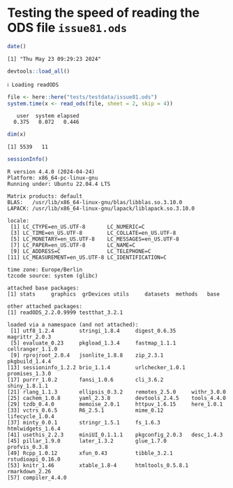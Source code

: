 # Testing the speed of reading the ODS file `issue81.ods`


``` r
date()
```

    [1] "Thu May 23 09:29:23 2024"

``` r
devtools::load_all()
```

    ℹ Loading readODS

``` r
file <- here::here("tests/testdata/issue81.ods")
system.time(x <- read_ods(file, sheet = 2, skip = 4))
```

       user  system elapsed 
      0.375   0.072   0.446 

``` r
dim(x)
```

    [1] 5539   11

``` r
sessionInfo()
```

    R version 4.4.0 (2024-04-24)
    Platform: x86_64-pc-linux-gnu
    Running under: Ubuntu 22.04.4 LTS

    Matrix products: default
    BLAS:   /usr/lib/x86_64-linux-gnu/blas/libblas.so.3.10.0 
    LAPACK: /usr/lib/x86_64-linux-gnu/lapack/liblapack.so.3.10.0

    locale:
     [1] LC_CTYPE=en_US.UTF-8       LC_NUMERIC=C              
     [3] LC_TIME=en_US.UTF-8        LC_COLLATE=en_US.UTF-8    
     [5] LC_MONETARY=en_US.UTF-8    LC_MESSAGES=en_US.UTF-8   
     [7] LC_PAPER=en_US.UTF-8       LC_NAME=C                 
     [9] LC_ADDRESS=C               LC_TELEPHONE=C            
    [11] LC_MEASUREMENT=en_US.UTF-8 LC_IDENTIFICATION=C       

    time zone: Europe/Berlin
    tzcode source: system (glibc)

    attached base packages:
    [1] stats     graphics  grDevices utils     datasets  methods   base     

    other attached packages:
    [1] readODS_2.2.0.9999 testthat_3.2.1    

    loaded via a namespace (and not attached):
     [1] utf8_1.2.4        stringi_1.8.4     digest_0.6.35     magrittr_2.0.3   
     [5] evaluate_0.23     pkgload_1.3.4     fastmap_1.1.1     cellranger_1.1.0 
     [9] rprojroot_2.0.4   jsonlite_1.8.8    zip_2.3.1         pkgbuild_1.4.4   
    [13] sessioninfo_1.2.2 brio_1.1.4        urlchecker_1.0.1  promises_1.3.0   
    [17] purrr_1.0.2       fansi_1.0.6       cli_3.6.2         shiny_1.8.1.1    
    [21] rlang_1.1.3       ellipsis_0.3.2    remotes_2.5.0     withr_3.0.0      
    [25] cachem_1.0.8      yaml_2.3.8        devtools_2.4.5    tools_4.4.0      
    [29] tzdb_0.4.0        memoise_2.0.1     httpuv_1.6.15     here_1.0.1       
    [33] vctrs_0.6.5       R6_2.5.1          mime_0.12         lifecycle_1.0.4  
    [37] minty_0.0.1       stringr_1.5.1     fs_1.6.3          htmlwidgets_1.6.4
    [41] usethis_2.2.3     miniUI_0.1.1.1    pkgconfig_2.0.3   desc_1.4.3       
    [45] pillar_1.9.0      later_1.3.2       glue_1.7.0        profvis_0.3.8    
    [49] Rcpp_1.0.12       xfun_0.43         tibble_3.2.1      rstudioapi_0.16.0
    [53] knitr_1.46        xtable_1.8-4      htmltools_0.5.8.1 rmarkdown_2.26   
    [57] compiler_4.4.0   
